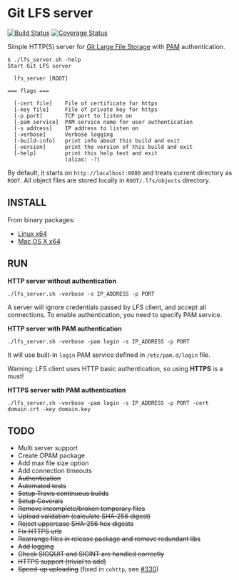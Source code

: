 
# Git LFS server

[![Build Status](https://travis-ci.org/artemkin/git-lfs-server.svg?branch=master)](https://travis-ci.org/artemkin/git-lfs-server)
[![Coverage Status](https://coveralls.io/repos/artemkin/git-lfs-server/badge.png?branch=master)](https://coveralls.io/r/artemkin/git-lfs-server?branch=master)

Simple HTTP(S) server for [Git Large File Storage](https://git-lfs.github.com) with [PAM](https://en.wikipedia.org/wiki/Pluggable_authentication_module) authentication.

```
$ ./lfs_server.sh -help
Start Git LFS server

  lfs_server [ROOT]

=== flags ===

  [-cert file]    File of certificate for https
  [-key file]     File of private key for https
  [-p port]       TCP port to listen on
  [-pam service]  PAM service name for user authentication
  [-s address]    IP address to listen on
  [-verbose]      Verbose logging
  [-build-info]   print info about this build and exit
  [-version]      print the version of this build and exit
  [-help]         print this help text and exit
                  (alias: -?)
```
By default, it starts on `http://localhost:8080` and treats current directory as `ROOT`. All object files are stored locally in `ROOT/.lfs/objects` directory.

## INSTALL

From binary packages:
* [Linux x64](https://github.com/artemkin/git-lfs-server/releases/download/v0.3.0/lfs_server-0.3.0-linux.x64.tar.gz)
* [Mac OS X x64](https://github.com/artemkin/git-lfs-server/releases/download/v0.3.0/lfs_server-0.3.0-osx.x64.tar.gz)



## RUN

**HTTP server without authentication**

```
./lfs_server.sh -verbose -s IP_ADDRESS -p PORT
```
A server will ignore credentials passed by LFS client, and accept all connections. To enable authentication, you need to specify PAM service.

**HTTP server with PAM authentication**
```
./lfs_server.sh -verbose -pam login -s IP_ADDRESS -p PORT
```
It will use built-in `login` PAM service defined in `/etc/pam.d/login` file.

Warning: LFS client uses HTTP basic authentication, so using **HTTPS** is a must!

**HTTPS server with PAM authentication**
```
./lfs_server.sh -verbose -pam login -s IP_ADDRESS -p PORT -cert domain.crt -key domain.key
```

## TODO
* Multi server support
* Create OPAM package
* Add max file size option
* Add connection timeouts
* ~~Authentication~~
* ~~Automated tests~~
* ~~Setup Travis continuous builds~~
* ~~Setup Coverals~~
* ~~Remove incomplete/broken temporary files~~
* ~~Upload validation (calculate SHA-256 digest)~~
* ~~Reject uppercase SHA-256 hex digests~~
* ~~Fix HTTPS urls~~
* ~~Rearrange files in release package and remove redundant libs~~
* ~~Add logging~~
* ~~Check SIGQUIT and SIGINT are handled correctly~~
* ~~HTTPS support (trivial to add)~~
* ~~Speed-up uploading~~ (fixed in `cohttp`, see [#330](https://github.com/mirage/ocaml-cohttp/pull/330))

